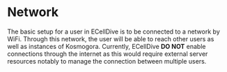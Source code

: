 # Network
The basic setup for a user in ECellDive is to be connected to a network by WiFi. Through this network, the user will be able to reach other users as well as instances of Kosmogora.
Currently, ECellDive **DO NOT** enable connections through the internet as this would require external server resources notably to manage the connection between multiple users. 